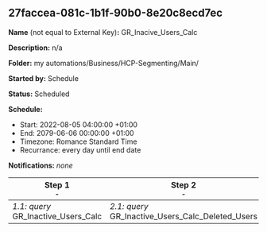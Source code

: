 ## 27faccea-081c-1b1f-90b0-8e20c8ecd7ec

**Name** (not equal to External Key)**:** GR_Inacive_Users_Calc

**Description:** n/a

**Folder:** my automations/Business/HCP-Segmenting/Main/

**Started by:** Schedule

**Status:** Scheduled

**Schedule:**

* Start: 2022-08-05 04:00:00 +01:00
* End: 2079-06-06 00:00:00 +01:00
* Timezone: Romance Standard Time
* Recurrance: every day until end date

**Notifications:** _none_


| Step 1<br>_<small>-</small>_ | Step 2<br>_<small>-</small>_ | Step 3<br>_<small>-</small>_ |
| --- | --- | --- |
| _1.1: query_<br>GR_Inactive_Users_Calc | _2.1: query_<br>GR_Inactive_Users_Calc_Deleted_Users | _3.1: query_<br>GR_Inactive_Users_Calc_Soft_Bounces |
